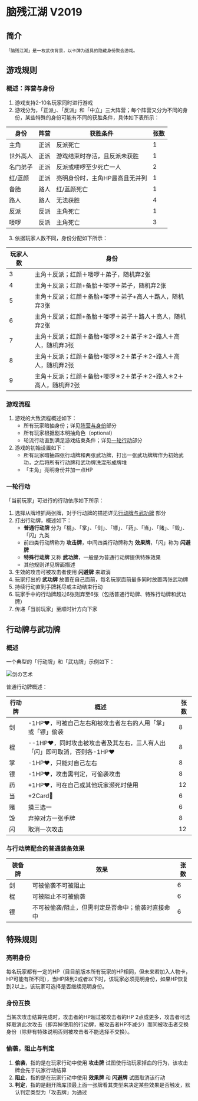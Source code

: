 # 脑残江湖 V2019

## 简介

    「脑残江湖」是一枚武侠背景，以卡牌为道具的隐藏身份聚会游戏。

## 游戏规则

### 概述：阵营与身份

1.  游戏支持2-10名玩家同时进行游戏
2.  游戏分为，「正派」、「反派」和「中立」三大阵营；每个阵营又分为不同的身份，某些特殊的身份可能有不同的获胜条件，具体如下表所示：

| 身份 | 阵营 | 获胜条件 | 张数 |
|---|---|---|---|
| 主角 | 正派 | 反派死亡 | 1 |
| 世外高人 | 正派 | 游戏结束时存活，且反派未获胜 | 1 |
| 名门弟子 | 正派 | 反派或喽啰至少死亡一人 | 2 |
| 红/蓝颜 | 正派 | 亮明身份时，主角HP最高且无并列 | 1 |
| 备胎 | 路人 | 红/蓝颜死亡 | 1 |
| 路人| 路人 | 无法获胜 | 4 |
| 反派 | 反派 | 主角死亡 | 1 |
| 喽啰 | 反派 | 主角死亡 | 3 |

3. 依据玩家人数不同，身份分配如下所示：

| 玩家人数 | 身份 |
|---|---|
| 3 | 主角＋反派；红颜＋喽啰＋弟子，随机弃2张 |
| 4 | 主角＋反派；红颜+备胎＋喽啰＋弟子，随机弃2张 |
| 5 | 主⾓＋反派；红颜＋备胎+喽啰＋弟子+⾼人＋路人，随机弃3张 |
| 6 | 主角＋反派；红颜+备胎＋喽啰＋弟子＋路人＋⾼人，随机弃2张 |
| 7 | 主角＋反派；红颜＋备胎+喽啰＊2＋弟子＊2+路人＋⾼人，随机弃3张 |
| 8 | 主角＋反派；红颜＋备胎+喽啰＊2＋弟子＊2+路人＋⾼人，随机弃2张 |
| 9 | 主角＋反派；红颜＋备胎+喽啰＊2＋弟子＊2+路人＊2＋⾼人，随机弃2张 |

### 游戏流程

1.  游戏的大致流程概述如下：
    -   所有玩家暗抽身份；详见[阵营与身份](#概述：阵营与身份)部分
    -   所有玩家根据剧本明抽角色（optional）
    -   轮流行动直到满足游戏结束条件；详见[一轮行动](#一轮行动)部分
2.  游戏的初始设置如下：
    -   所有玩家暗抽四张行动牌和两张武功牌，打出一张武功牌牌作为初始武功，之后将所有行动牌和武功牌洗混形成牌堆
    -   「主角」亮明身份并加一点HP

### 一轮行动

「当前玩家」可进行的行动依序如下所示：

1.  选择从牌堆抓两张牌，对于行动牌的描述详见[行动牌与武功牌](#行动牌与武功牌) 部分
2.  打出行动牌，概述如下：
    -  __普通行动牌__ 分为「棍」、「掌」、「剑」、「镖」、「药」、「当」、「赌」、「毁」、「闪」九类
    - 前四类行动牌称为 __攻击牌__，中间四类行动牌称为 __效果牌__，「闪」称为 __闪避牌__
    - __特殊行动牌__ 又称 __武功牌__，一般是为普通行动牌提供特殊效果
    - 其他规则详见牌面描述
3.  生效的攻击可被攻击者使用 __闪避牌__ 来取消
4.  玩家打出的 __武功牌__ 放置在自己面前，每名玩家面前最多同时放置两张武功牌
5.  持续行动直到手牌耗尽或主动结束行动
6.  玩家手中的行动牌超过6张则弃至6张（包括普通行动牌、特殊行动牌和武功牌）
7.  传递「当前玩家」至顺时针方向下家

## 行动牌与武功牌

### 概述

一个典型的「行动牌」和「武功牌」示例如下：

![剑の艺术](https://meteorode.files.wordpress.com/2019/04/sword-art-1.png)

普通行动牌概述：

| 行动牌 | 概述 | 张数 |
|---|---|---|
| 剑 | -1HP❤️，可被自己左右和被攻击者左右的人用「掌」或「镖」偷袭 | 8 |
| 棍 | --1HP❤️，同时攻击被攻击者及其左右，三人有人出「闪」即可取消，否则各-1HP❤️ | 8 |
| 掌 | -1HP❤️，只能对自己左右 | 8 |
| 镖 | -1HP❤️，攻击需判定，可偷袭攻击 | 8 |
| 药 | +1HP❤️，可在自己或其他玩家濒死时使用 | 12 |
| 当 | +2Card🎴 | 6 |
| 赌 | 摸三选一 | 6 |
| 毁 | 弃掉对方一张手牌 | 8 |
| 闪 | 取消一次攻击 | 12 |

### 与行动牌配合的普通装备效果

| 装备牌 | 效果 | 张数 |
|---|---|---|
| 剑 | 可被偷袭不可被阻止 | 6 | 
| 棍 | 可被阻止不可被偷袭 | 6 |
| 镖 | 不可被偷袭/阻止，但需判定是否命中；偷袭时直接命中 | 6 |

## 特殊规则

### 亮明身份

每名玩家都有一定的HP（⽬目前版本所有玩家的HP相同，但未来若加⼊人物卡，HP可能有所不同），当HP降到2或者以下时，该玩家必须亮明身份，如果HP恢复到2以上，该玩家可选择是否继续亮明身份。

### 身份互换

当某次攻击结算完成时，攻击者的HP超过被攻击者的HP 2点或更多，攻击者可选择取消此次攻击（即弃掉使用的行动牌，被攻击者HP不减少）⽽同被攻击者交换⾝份（除非有特殊说明否则被攻击者不能选择不交换）。

### 偷袭，阻止与判定

1.  __偷袭__，指的是在玩家行动中使用 __攻击牌__ 试图使行动玩家掉血的行为，该攻击牌会先于玩家行动结算
2.  __阻止__，指的是在玩家行动中使用 __效果牌__ 和 __闪避牌__ 试图取消该行动
3.  __判定__，指的是翻开牌库顶最上面一张牌看其类型来决定某些效果是否触发，默认判定类型为「攻击牌」为通过